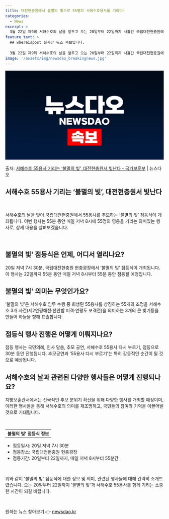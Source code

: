 ```yaml
---
title: 대전현충원에서 불멸의 빛으로 55명의 서해수호용사를 기리다!
categories:
  - News
excerpt: >
  3월 22일 제9회 서해수호의 날을 앞두고 오는 20일부터 22일까지 사흘간 국립대천현충원에서서해수호 55용…
feature_text: >
  ## whereispost 실시간 뉴스 속보입니다.

  3월 22일 제9회 서해수호의 날을 앞두고 오는 20일부터 22일까지 사흘간 국립대천현충원에서서해수호 55용…
image: '/assets/img/newsdao_breakingnews.jpg'
---
```


![뉴스다오 속보](/assets/img/newsdao_breakingnews.jpg)

<p>출처: <a href="https://newsdao.kr/3378" rel="dofollow">서해수호 55용사 기리는 ‘불멸의 빛’, 대전현충원서 빛난다 - 국가보훈부</a> | 뉴스다오</p>

<h2>서해수호 55용사 기리는 ‘불멸의 빛’, 대전현충원서 빛난다</h2>
<p data-ke-size="size16">&nbsp;</p>
서해수호의 날을 맞아 국립대전현충원에서 55용사를 추모하는 ‘불멸의 빛’ 점등식이 개최됩니다. 이번 행사는 55분 동안 매일 저녁 8시에 55명의 영웅을 기리는 의미있는 행사로, 상세 내용을 살펴보겠습니다.
<p data-ke-size="size16">&nbsp;</p>

<h2 data-ke-size="size26">불멸의 빛' 점등식은 언제, 어디서 열리나요?</h2>
<p>20일 저녁 7시 30분, 국립대전현충원 현충광장에서 ‘불멸의 빛’ 점등식이 개최됩니다. 이 행사는 22일까지 55분 동안 매일 저녁 8시부터 55분 동안 점등될 예정입니다.</p>

<h2 data-ke-size="size26">불멸의 빛' 의미는 무엇인가요?</h2>
<p>‘불멸의 빛’은 서해수호 임무 수행 중 희생된 55용사를 상징하는 55개의 조명을 서해수호 3개 사건(제2연평해전·천안함 피격·연평도 포격전)을 의미하는 3개의 큰 빛기둥을 만들어 하늘을 향해 표출합니다.</p>

<h2 data-ke-size="size26">점등식 행사 진행은 어떻게 이뤄지나요?</h2>
<p>점등 행사는 국민의례, 인사 말씀, 추모 공연, 서해수호 55용사 다시 부르기, 점등으로 30분 동안 진행됩니다. 추모공연과 '55용사 다시 부르기'는 특히 감동적인 순간이 될 것으로 예상됩니다.</p>

<h2 data-ke-size="size26">서해수호의 날과 관련된 다양한 행사들은 어떻게 진행되나요?</h2>
<p>지방보훈관서에서는 전국적인 추모 분위기 확산을 위해 다양한 행사를 개최할 예정이며, 이러한 행사들을 통해 서해수호의 의미를 재조명하고, 국민들의 참여와 기억을 이끌어낼 것으로 기대됩니다.</p>

<p data-ke-size="size16">&nbsp;</p>
<table>
	<tbody>
		<tr>
			<td style="text-align: center; height: 17px;"><b>불멸의 빛' 점등식 정보</b></td>
		</tr>
	</tbody>
</table>
<ul>
	<li>점등일시: 20일 저녁 7시 30분</li>
	<li>점등장소: 국립대전현충원 현충광장</li>
	<li>점등기간: 20일부터 22일까지, 매일 저녁 8시부터 55분간</li>
</ul>
<p data-ke-size="size16">&nbsp;</p>

<p>위와 같이 '불멸의 빛' 점등식에 대한 정보 및 의미, 관련된 행사들에 대해 간략히 소개드렸습니다. 오는 20일부터 22일까지 '불멸의 빛'과 서해수호 55용사를 함께 기리는 소중한 시간이 되길 바랍니다.</p>
<p data-ke-size="size16">&nbsp;</p> 

원하는 뉴스 찾아보기 👉 <a href="https://newsdao.kr" rel="dofollow">newsdao.kr</a>


